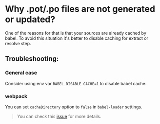 # Why .pot/.po files are not generated or updated?

One of the reasons for that is that your sources are already cached by babel.
To avoid this situation it's better to disable caching for extract or resolve step.

## Troubleshooting:

### General case

Consider using env var `BABEL_DISABLE_CACHE=1` to disable babel cache.

### webpack

You can set `cacheDirectory` option to `false` in `babel-loader` settings.

> You can check this [issue](https://github.com/ttag-org/ttag/issues/9) for more details.
